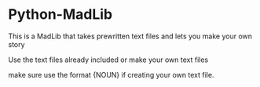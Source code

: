 # Python-MadLib
This is a MadLib that takes prewritten text files and lets you make your own story

Use the text files already included or make your own text files

 make sure use the format {NOUN} if creating your own text file.
